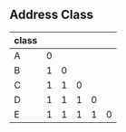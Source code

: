 ## Address Class

| class | | | | | |
|:--|:--|:--|:--|:--|:--|
| A | 0 |||| |
| B | 1 | 0 ||| |
| C | 1 | 1 | 0 || |
| D | 1 | 1 | 1 | 0 | |
| E | 1 | 1 | 1 | 1 | 0 |

